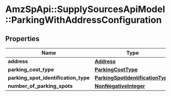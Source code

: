 # AmzSpApi::SupplySourcesApiModel::ParkingWithAddressConfiguration

## Properties
Name | Type | Description | Notes
------------ | ------------- | ------------- | -------------
**address** | [**Address**](Address.md) |  | [optional] 
**parking_cost_type** | [**ParkingCostType**](ParkingCostType.md) |  | [optional] 
**parking_spot_identification_type** | [**ParkingSpotIdentificationType**](ParkingSpotIdentificationType.md) |  | [optional] 
**number_of_parking_spots** | [**NonNegativeInteger**](NonNegativeInteger.md) |  | [optional] 

